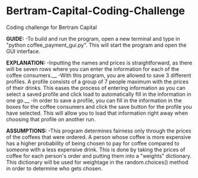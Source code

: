 # Bertram-Capital-Coding-Challenge
Coding challenge for Bertram Capital

**GUIDE:**
-To build and run the program, open a new terminal and type in "python coffee_payment_gui.py". This will start the program and open the GUI interface.

**EXPLANATION:** 
-Inputting the names and prices is straightforward, as there will be seven rows where you can enter the information for each of the coffee consumers.__
-With this program, you are allowed to save 3 different profiles. A profile consists of a group of 7 people maximum with the prices of their drinks. This eases the process of entering information as you can select a saved profile and click load to automatically fill in the information in one go.__
-In order to save a profile, you can fill in the information in the boxes for the coffee consumers and click the save button for the profile you have selected. This will allow you to load that information right away when choosing that profile on another run.  

**ASSUMPTIONS:**
-This program determines fairness only through the prices of the coffees that were ordered. A person whose coffee is more expensive has a higher probability of being chosen to pay for coffee compared to someone with a less expensive drink. This is done by taking the prices of coffee for each person's order and putting them into a "weights" dictionary. This dictionary will be used for weightage in the random.choices() method in order to determine who gets chosen.

